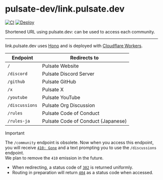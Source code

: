 # pulsate-dev/link.pulsate.dev

[![CI](https://github.com/pulsate-dev/link.pulsate.dev/actions/workflows/ci.yaml/badge.svg)](https://github.com/pulsate-dev/link.pulsate.dev/actions/workflows/ci.yaml)
[![Deploy](https://github.com/pulsate-dev/link.pulsate.dev/actions/workflows/deploy.yml/badge.svg)](https://github.com/pulsate-dev/link.pulsate.dev/actions/workflows/deploy.yml)

Shortened URL using pulsate.dev: can be used to access each community.

---

link.pulsate.dev uses [Hono](https://github.com/honojs/hono) and is deployed
with [Cloudflare Workers](https://workers.cloudflare.com/).

| Endpoint       | Redirects to                       |
| -------------- | ---------------------------------- |
| `/`            | Pulsate Website                    |
| `/discord`     | Pulsate Discord Server             |
| `/github`      | Pulsate GitHub                     |
| `/x`           | Pulsate X                          |
| `/youtube`     | Pulsate YouTube                    |
| `/discussions` | Pulsate Org Discussion             |
| `/rules`       | Pulsate Code of Conduct            |
| `/rules-ja`    | Pulsate Code of Conduct (Japanese) |

> [!IMPORTANT]
>
> The `/community` endpoint is obsolete. Now when you access this endpoint, you
> will receive
> [`410: Gone`](https://developer.mozilla.org/ja/docs/Web/HTTP/Status/410) and a
> text prompting you to use the `/discussions` endpoint.\
> We plan to remove the `410` emission in the future.

- When redirecting, a status code of
  [`302`](https://developer.mozilla.org/ja/docs/Web/HTTP/Status/302) is returned
  uniformly.
- Routing in preparation will return
  [`404`](https://developer.mozilla.org/ja/docs/Web/HTTP/Status/404) as a status
  code when accessed.
